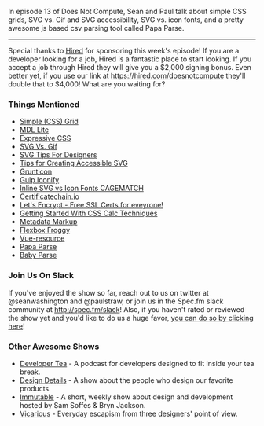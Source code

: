 In episode 13 of Does Not Compute, Sean and Paul talk about simple CSS grids, SVG vs. Gif and SVG accessibility, SVG vs. icon fonts, and a pretty awesome js based csv parsing tool called Papa Parse.

---

Special thanks to [Hired](http://hired.com) for sponsoring this week's episode!  If you are a developer looking for a job, Hired is a fantastic place to start looking. If you accept a job through Hired they will give you a $2,000 signing bonus. Even better yet, if you use our link at https://hired.com/doesnotcompute they'll double that to $4,000! What are you waiting for?


### Things Mentioned

* [Simple (CSS) Grid](http://johnpolacek.github.io/simple-grid/)
* [MDL Lite](http://www.getmdl.io/)
* [Expressive CSS](http://johnpolacek.github.io/expressive-css/)
* [SVG Vs. Gif](http://sarasoueidan.com/blog/svg-vs-gif/)
* [SVG Tips For Designers](http://sarasoueidan.com/blog/svg-tips-for-designers/)
* [Tips for Creating Accessible SVG](http://www.sitepoint.com/tips-accessible-svg/)
* [Grunticon](https://github.com/filamentgroup/grunticon)
* [Gulp Iconify](https://www.npmjs.com/package/gulp-iconify)
* [Inline SVG vs Icon Fonts CAGEMATCH](https://css-tricks.com/icon-fonts-vs-svg/)
* [Certificatechain.io](https://certificatechain.io/)
* [Let's Encrypt - Free SSL Certs for eveyrone!](https://letsencrypt.org/about/)
* [Getting Started With CSS Calc Techniques](http://www.smashingmagazine.com/2015/12/getting-started-css-calc-techniques/)
* [Metadata Markup](https://adactio.com/journal/9881)
* [Flexbox Froggy](http://flexboxfroggy.com/)
* [Vue-resource](https://github.com/vuejs/vue-resource)
* [Papa Parse](http://papaparse.com/)
* [Baby Parse](https://github.com/Rich-Harris/BabyParse)


### Join Us On Slack

If you've enjoyed the show so far, reach out to us on twitter at @seanwashington and @paulstraw, or join us in the Spec.fm slack community at http://spec.fm/slack! Also, if you haven't rated or reviewed the show yet and you'd like to do us a huge favor, [you can do so by clicking here](https://itunes.apple.com/us/podcast/does-not-compute/id1048731980?mt=2)!


### Other Awesome Shows

* [Developer Tea](http://spec.fm/podcasts/developer-tea) - A podcast for developers designed to fit inside your tea break.
* [Design Details](http://spec.fm/podcasts/design-details) - A show about the people who design our favorite products.
* [Immutable](http://spec.fm/podcasts/immutable) - A short, weekly show about design and development hosted by Sam Soffes & Bryn Jackson.
* [Vicarious](http://spec.fm/podcasts/vicarious) - Everyday escapism from three designers' point of view.

